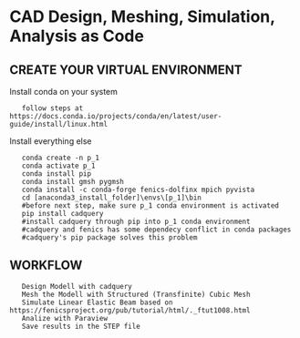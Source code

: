 
<h1>CAD Design, Meshing, Simulation, Analysis as Code</h1>

<h2>CREATE YOUR VIRTUAL ENVIRONMENT</h2>

 Install conda on your system

       follow steps at https://docs.conda.io/projects/conda/en/latest/user-guide/install/linux.html

 Install everything else 

       conda create -n p_1
       conda activate p_1
       conda install pip
       conda install gmsh pygmsh
       conda install -c conda-forge fenics-dolfinx mpich pyvista
       cd [anaconda3_install_folder]\envs\[p_1]\bin
       #before next step, make sure p_1 conda environment is activated
       pip install cadquery
       #install cadquery through pip into p_1 conda environment
       #cadquery and fenics has some dependecy conflict in conda packages
       #cadquery's pip package solves this problem

<h2>WORKFLOW</h2>

       Design Modell with cadquery
       Mesh the Modell with Structured (Transfinite) Cubic Mesh
       Simulate Linear Elastic Beam based on https://fenicsproject.org/pub/tutorial/html/._ftut1008.html 
       Analize with Paraview
       Save results in the STEP file
